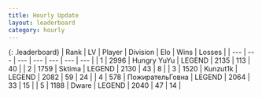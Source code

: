```yaml
---
title: Hourly Update
layout: leaderboard
category: hourly
---
```


{: .leaderboard}
| Rank | LV | Player | Division | Elo | Wins | Losses |
| --- | --- | --- | --- | --- | --- | --- |
| <span data-change="1">1</span> | 2996 | <span title="ID: 164871">Hungry YuYu</span> | LEGEND | <span data-change="12">2135</span> | <span data-change="2">113</span> | <span data-change="0">40</span> |
| <span data-change="-1">2</span> | 1759 | <span title="ID: 353063">Sktima</span> | LEGEND | <span data-change="0">2130</span> | <span data-change="0">43</span> | <span data-change="0">8</span> |
| <span data-change="0">3</span> | 1520 | <span title="ID: 392407">Kunzut1k</span> | LEGEND | <span data-change="0">2082</span> | <span data-change="0">59</span> | <span data-change="0">24</span> |
| <span data-change="0">4</span> | 578 | <span title="ID: 402846">ПожирательГовна</span> | LEGEND | <span data-change="0">2064</span> | <span data-change="0">33</span> | <span data-change="0">15</span> |
| <span data-change="0">5</span> | 1188 | <span title="ID: 241890">Dware</span> | LEGEND | <span data-change="0">2040</span> | <span data-change="0">47</span> | <span data-change="0">14</span> |